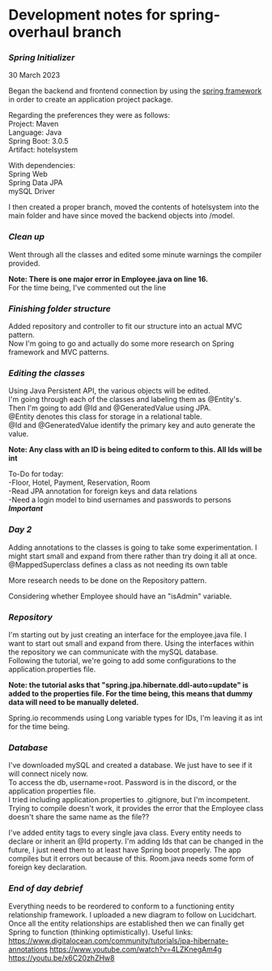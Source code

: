 # Development notes for spring-overhaul branch

### *Spring Initializer*  
30 March 2023  

Began the backend and frontend connection by using the [spring framework](https://start.spring.io/) in order to create an application project package.

Regarding the preferences they were as follows:  
Project: Maven  
Language: Java  
Spring Boot: 3.0.5  
Artifact: hotelsystem

With dependencies:  
Spring Web  
Spring Data JPA  
mySQL Driver  

I then created a proper branch, moved the contents of hotelsystem into the main folder and have since moved the backend objects into /model.

### _Clean up_

Went through all the classes and edited some minute warnings the compiler provided.

**Note: There is one major error in Employee.java on line 16.**  
For the time being, I've commented out the line

### _Finishing folder structure_

Added repository and controller to fit our structure into an actual MVC pattern.  
Now I'm going to go and actually do some more research on Spring framework and MVC patterns.  

### _Editing the classes_
Using Java Persistent API, the various objects will be edited.  
I'm going through each of the classes and labeling them as @Entity's.  
Then I'm going to add @Id and @GeneratedValue using JPA.  
@Entity denotes this class for storage in a relational table.  
@Id and @GeneratedValue identify the primary key and auto generate the value.  

**Note: Any class with an ID is being edited to conform to this. All Ids will be int**  

To-Do for today:  
-Floor, Hotel, Payment, Reservation, Room  
-Read JPA annotation for foreign keys and data relations  
-Need a login model to bind usernames and passwords to persons ***Important***  

### _Day 2_
Adding annotations to the classes is going to take some experimentation. I might start small and expand from there
rather than try doing it all at once. @MappedSuperclass defines a class as not needing its own table  

More research needs to be done on the Repository pattern.

Considering whether Employee should have an "isAdmin" variable.  

### _Repository_
I'm starting out by just creating an interface for the employee.java file. I want to start out small and expand from there.
Using the interfaces within the repository we can communicate with the mySQL database.  
Following the tutorial, we're going to add some configurations to the application.properties file.  

**Note: the tutorial asks that "spring.jpa.hibernate.ddl-auto=update" is added to the properties file. For the time being, this means that dummy data will need to be manually deleted.**    

Spring.io recommends using Long variable types for IDs, I'm leaving it as int for the time being.  

### _Database_
I've downloaded mySQL and created a database. We just have to see if it will connect nicely now.  
To access the db, username=root. Password is in the discord, or the application properties file.  
I tried including application.properties to .gitignore, but I'm incompetent.  
Trying to compile doesn't work, it provides the error that the Employee class doesn't share the same name as the file??  

I've added entity tags to every single java class. Every entity needs to declare or inherit an @Id property.
I'm adding Ids that can be changed in the future, I just need them to at least have Spring boot properly. The app compiles
but it errors out because of this. Room.java needs some form of foreign key declaration.

### _End of day debrief_
Everything needs to be reordered to conform to a functioning entity relationship framework.
I uploaded a new diagram to follow on Lucidchart. Once all the entity relationships are established then we can finally
get Spring to function (thinking optimistically). Useful links:
https://www.digitalocean.com/community/tutorials/jpa-hibernate-annotations
https://www.youtube.com/watch?v=4LZKnegAm4g
https://youtu.be/x6C20zhZHw8